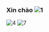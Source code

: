 ### Xin chào ![1](https://user-images.githubusercontent.com/79132487/123824059-e8f11e00-d927-11eb-9b5d-82c1d183f99b.png)
![4](https://user-images.githubusercontent.com/79132487/123824132-f7d7d080-d927-11eb-8e44-343676afa93c.png)
![7](https://user-images.githubusercontent.com/79132487/123824148-fc03ee00-d927-11eb-9690-1302f42d9f72.png)


<!--
**trunghng/trunghng** is a ✨ _special_ ✨ repository because its `README.md` (this file) appears on your GitHub profile.

Here are some ideas to get you started:

- 🔭 I’m currently working on ...
- 🌱 I’m currently learning ...
- 👯 I’m looking to collaborate on ...
- 🤔 I’m looking for help with ...
- 💬 Ask me about ...
- 📫 How to reach me: ...
- 😄 Pronouns: ...
- ⚡ Fun fact: ...
-->
